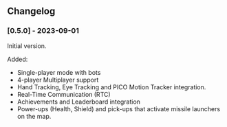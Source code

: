## Changelog

### [0.5.0] - 2023-09-01
Initial version.

Added:
- Single-player mode with bots
- 4-player Multiplayer support
- Hand Tracking, Eye Tracking and PICO Motion Tracker integration.
- Real-Time Communication (RTC)
- Achievements and Leaderboard integration
- Power-ups (Health, Shield) and pick-ups that activate missile launchers on the map.

